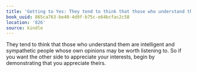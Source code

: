 ```yaml
---
title: 'Getting to Yes: They tend to think that those who understand them are intell…'
book_uuid: 865ca763-be40-4d9f-b75c-e64bcfac2c58
location: '826'
source: kindle
---
```


They tend to think that those who understand them are intelligent and sympathetic people whose own opinions may be worth listening to. So if you want the other side to appreciate your interests, begin by demonstrating that you appreciate theirs.